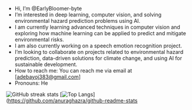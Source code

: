 -  Hi, I’m @EarlyBloomer-byte
-  I’m interested in deep learning, computer vision, and solving environmental hazard prediction problems using AI.
-  I am currently learning advanced techniques in computer vision and exploring how machine learning can be applied to predict and mitigate environmental risks.
-  I am also currently working on a speech emotion recognition project.
-  I’m looking to collaborate on  projects related to environmental hazard prediction, data-driven solutions for climate change, and using AI for sustainable development.
-  How to reach me: You can reach me via email at [adebayoj383@gmail.com]
-  Pronouns: He
  
![GitHub streak stats](https://github-readme-streak-stats.herokuapp.com/?user=EarlyBloomer-byte&theme=react)
[![Top Langs](https://github-readme-stats.vercel.app/api/top-langs/?username=EarlyBloomer-byte&langs_count=20&layout=compact&theme=vision-friendly-dark&count_private=true)](https://github.com/anuraghazra/github-readme-stats
<!---
EarlyBloomer-byte/EarlyBloomer-byte is a ✨ special ✨ repository because its `README.md` (this file) appears on my GitHub profile.
I can click the Preview link to take a look at my changes.
--->
